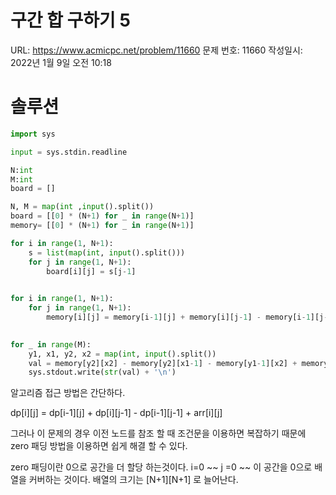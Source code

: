 # 구간 합 구하기 5

URL: https://www.acmicpc.net/problem/11660
문제 번호: 11660
작성일시: 2022년 1월 9일 오전 10:18

# 솔루션

```python
import sys

input = sys.stdin.readline

N:int
M:int
board = []

N, M = map(int ,input().split())
board = [[0] * (N+1) for _ in range(N+1)]
memory= [[0] * (N+1) for _ in range(N+1)]

for i in range(1, N+1):
    s = list(map(int, input().split()))
    for j in range(1, N+1):
        board[i][j] = s[j-1]
        

for i in range(1, N+1):
    for j in range(1, N+1):
        memory[i][j] = memory[i-1][j] + memory[i][j-1] - memory[i-1][j-1] + board[i][j]
    

for _ in range(M):
    y1, x1, y2, x2 = map(int, input().split())
    val = memory[y2][x2] - memory[y2][x1-1] - memory[y1-1][x2] + memory[y1-1][x1-1]
    sys.stdout.write(str(val) + '\n')
```

알고리즘 접근 방법은 간단하다.

 dp[i][j] = dp[i-1][j] + dp[i][j-1]  - dp[i-1][j-1] + arr[i][j]

그러나 이 문제의 경우 이전 노드를 참조 할 때 조건문을 이용하면 복잡하기 때문에 zero 패딩 방법을 이용하면 쉽게 해결 할 수 있다.

zero 패딩이란 0으로 공간을 더 할당 하는것이다. i=0 ~~ j =0 ~~ 이 공간을 0으로 배열을 커버하는 것이다. 배열의 크기는 [N+1][N+1] 로 늘어난다.